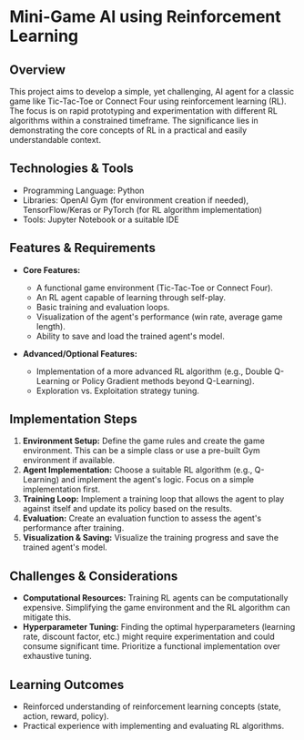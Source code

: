 # Mini-Game AI using Reinforcement Learning

## Overview

This project aims to develop a simple, yet challenging, AI agent for a classic game like Tic-Tac-Toe or Connect Four using reinforcement learning (RL). The focus is on rapid prototyping and experimentation with different RL algorithms within a constrained timeframe. The significance lies in demonstrating the core concepts of RL in a practical and easily understandable context.

## Technologies & Tools

- Programming Language: Python
- Libraries: OpenAI Gym (for environment creation if needed), TensorFlow/Keras or PyTorch (for RL algorithm implementation)
- Tools: Jupyter Notebook or a suitable IDE


## Features & Requirements

- **Core Features:**
    -   A functional game environment (Tic-Tac-Toe or Connect Four).
    -   An RL agent capable of learning through self-play.
    -   Basic training and evaluation loops.
    -   Visualization of the agent's performance (win rate, average game length).
    -   Ability to save and load the trained agent's model.

- **Advanced/Optional Features:**
    -   Implementation of a more advanced RL algorithm (e.g., Double Q-Learning or Policy Gradient methods beyond Q-Learning).
    -   Exploration vs. Exploitation strategy tuning.


## Implementation Steps

1. **Environment Setup:** Define the game rules and create the game environment. This can be a simple class or use a pre-built Gym environment if available.
2. **Agent Implementation:** Choose a suitable RL algorithm (e.g., Q-Learning) and implement the agent's logic.  Focus on a simple implementation first.
3. **Training Loop:** Implement a training loop that allows the agent to play against itself and update its policy based on the results.
4. **Evaluation:**  Create an evaluation function to assess the agent's performance after training.
5. **Visualization & Saving:** Visualize the training progress and save the trained agent's model.


## Challenges & Considerations

- **Computational Resources:** Training RL agents can be computationally expensive.  Simplifying the game environment and the RL algorithm can mitigate this.
- **Hyperparameter Tuning:** Finding the optimal hyperparameters (learning rate, discount factor, etc.) might require experimentation and could consume significant time.  Prioritize a functional implementation over exhaustive tuning.


## Learning Outcomes

- Reinforced understanding of reinforcement learning concepts (state, action, reward, policy).
- Practical experience with implementing and evaluating RL algorithms.

